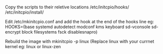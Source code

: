 Copy the scripts to their reletive locations
/etc/initcpio/hooks/
/etc/initcpio/install/

Edit /etc/mkinitcpio.conf and add the hook at the end of the hooks line
eg: HOOKS=(base systemd autodetect modconf kms keyboard sd-vconsole sd-encrypt block filesystems fsck disablesnapro)

Rebuild the image with
mkinitcpio -p linux (Replace linux with your currnet kernel eg: linux or linux-zen
